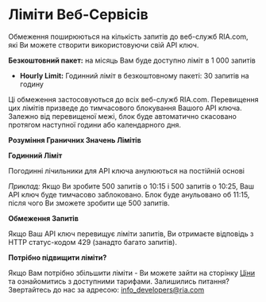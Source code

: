 # Ліміти Веб-Сервісів

Обмеження поширюються на кількість запитів до веб-служб RIA.com, які Ви можете створити використовуючи свій API ключ. 

**Безкоштовний пакет:** на місяць Вам буде доступно ліміт в 1 000 запитів

*   **Hourly Limit:** Годинний ліміт в безкоштовному пакеті: 30 запитів на годину

Ці обмеження застосовуються до всіх веб-служб RIA.com. Перевищення цих лімітів призведе до тимчасового блокування Вашого API ключа. Залежно від перевищеної межі, блок буде автоматично скасовано протягом наступної години або календарного дня.

**Розуміння Граничних Значень Лімітів**

**Годинний Ліміт**

Погодинні лічильники для API ключа анулюються на постійній основі

_Приклад:_  Якщо Ви зробите 500 запитів о 10:15 і 500 запитів о 10:25, Ваш API ключ буде тимчасово заблоковано. Блок буде анульовано об 11:15, після чого Ви зможете зробити ще 500 запитів.

**Обмеження Запитів**

Якщо Ваш API ключ перевищує ліміти запитів, Ви отримаєте відповідь з HTTP статус-кодом 429 (занадто багато запитів).

**Потрібно підвищити ліміти?**

Якщо Вам потрібно збільшити ліміти - Ви можете зайти на сторінку [Ціни](http://h.ria.com/4/RYBgHn) та ознайомитись з доступними тарифами. 
Залишились питання? Звертайтесь до нас за адресою: info_developers@ria.com

